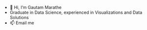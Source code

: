 - 👋 Hi, I’m Gautam Marathe
- Graduate in Data Science, experienced in Visualizations and Data Solutions
- 📫 Email me

<!---
16ghosty/16ghosty is a ✨ special ✨ repository because its `README.md` (this file) appears on your GitHub profile.
You can click the Preview link to take a look at your changes.
--->

